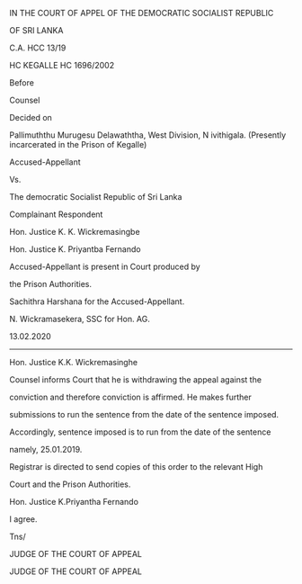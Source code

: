 IN THE COURT OF APPEL OF THE DEMOCRATIC SOCIALIST REPUBLIC

OF SRI LANKA

C.A. HCC 13/19

HC KEGALLE HC 1696/2002

Before

Counsel

Decided on

Pallimuththu Murugesu Delawaththa, West Division, N ivithigala. (Presently incarcerated in the Prison of Kegalle)

Accused-Appellant

Vs.

The democratic Socialist Republic of Sri Lanka

Complainant Respondent

Hon. Justice K. K. Wickremasingbe

Hon. Justice K. Priyantba Fernando

Accused-Appellant is present in Court produced by

the Prison Authorities.

Sachithra Harshana for the Accused-Appellant.

N. Wickramasekera, SSC for Hon. AG.

13.02.2020

************

Hon. Justice K.K. Wickremasinghe

Counsel informs Court that he is withdrawing the appeal against the

conviction and therefore conviction is affirmed. He makes further

submissions to run the sentence from the date of the sentence imposed.

Accordingly, sentence imposed is to run from the date of the sentence

namely, 25.01.2019.

Registrar is directed to send copies of this order to the relevant High

Court and the Prison Authorities.

Hon. Justice K.Priyantha Fernando

I agree.

Tns/

JUDGE OF THE COURT OF APPEAL

JUDGE OF THE COURT OF APPEAL